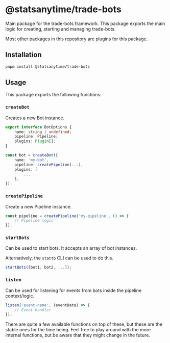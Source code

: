 # @statsanytime/trade-bots

Main package for the trade-bots framework. This package exports the main logic for creating, starting and managing trade-bots.

Most other packages in this repository are plugins for this package.

## Installation

```bash
pnpm install @statsanytime/trade-bots
```

## Usage

This package exports the following functions:

### `createBot`

Creates a new Bot instance.

```typescript
export interface BotOptions {
    name: string | undefined;
    pipeline: Pipeline;
    plugins: Plugin[];
}

const bot = createBot({
    name: 'my-bot',
    pipeline: createPipeline(...),
    plugins: [
        ...
    ],
});
```

### `createPipeline`

Create a new Pipeline instance.

```typescript
const pipeline = createPipeline('my-pipeline', () => {
    // Pipeline logic
});
```

### `startBots`

Can be used to start bots. It accepts an array of bot instances.

Alternatively, the `stattb` CLI can be used to do this.

```typescript
startBots([bot1, bot2, ...]);
```

### `listen`

Can be used for listening for events from bots inside the pipeline context/logic.

```typescript
listen('event-name', (eventData) => {
    // Event handler
});
```

There are quite a few available functions on top of these, but these are the stable ones for the time being. Feel free to play around with the more internal functions, but be aware that they might change in the future.